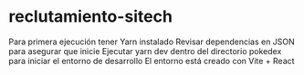 # reclutamiento-sitech
Para primera ejecución tener Yarn instalado
Revisar dependencias en JSON para asegurar que inicie
Ejecutar yarn dev dentro del directorio pokedex para iniciar el entorno de desarrollo
El entorno está creado con Vite + React
